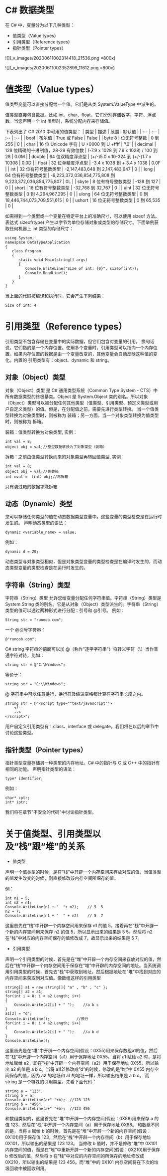# C# 数据类型

在 C# 中，变量分为以下几种类型：
-  值类型（Value types）
-  引用类型（Reference types）
-  指针类型（Pointer types）

![](_v_images/20200611002314418_21536.png =800x)

![](_v_images/20200611002352899_11612.png =800x)

# 值类型（Value types）

值类型变量可以直接分配给一个值。它们是从类 System.ValueType 中派生的。

值类型直接包含数据。比如 int、char、float，它们分别存储数字、字符、浮点数。当您声明一个 int 类型时，系统分配内存来存储值。

下表列出了 C# 2010 中可用的值类型：
|  类型   |   描述	  |  范围	   |   默认值  |
| :-- | :-- | :-- | :-- |
|  bool   |   布尔值  |   True 或 False  |  False  |
|   byte	8  |    位无符号整数  |   0 到 255  |   0  |
|   char	  |  16 位 Unicode 字符   | U +0000 到 U +ffff    |  '\0'   |
|   decimal  |  128 位精确的十进制值，28-29 有效位数   |  (-7.9 x 1028 到 7.9 x 1028) / 100 到 28   |   0.0M  |
|   double  |   64 位双精度浮点型  |  (+/-)5.0 x 10-324 到 (+/-)1.7 x 10308   |   0.0D  |
|   float	  |  32 位单精度浮点型   |  -3.4 x 1038 到 + 3.4 x 1038   |  0.0F   |
|  int   |   32 位有符号整数类型  |  -2,147,483,648 到 2,147,483,647   |  0  |
|  long   |   64 位有符号整数类型  |   -9,223,372,036,854,775,808 到 9,223,372,036,854,775,807  |   0L  |
|  sbyte   |  8 位有符号整数类型   |  -128 到 127   |    0 |
|  short   |   16 位有符号整数类型  |  -32,768 到 32,767   |   0  |
|    uint |  32 位无符号整数类型   |  0 到 4,294,967,295   |   0  |
| ulong    |   64 位无符号整数类型  |  0 到 18,446,744,073,709,551,615   |    0 |
| ushort    |  16 位无符号整数类型   | 0 到 65,535    |    0 |

如需得到一个类型或一个变量在特定平台上的准确尺寸，可以使用 sizeof 方法。表达式 sizeof(type) 产生以字节为单位存储对象或类型的存储尺寸。下面举例获取任何机器上 int 类型的存储尺寸：

```CSharp
using System;
namespace DataTypeApplication
{
   class Program
   {
      static void Main(string[] args)
      {
         Console.WriteLine("Size of int: {0}", sizeof(int));
         Console.ReadLine();
      }
   }
}
```

当上面的代码被编译和执行时，它会产生下列结果：

`Size of int: 4`

# 引用类型（Reference types）

引用类型不包含存储在变量中的实际数据，但它们包含对变量的引用。
换句话说，它们指的是一个内存位置。使用多个变量时，引用类型可以指向一个内存位置。如果内存位置的数据是由一个变量改变的，其他变量会自动反映这种值的变化。内置的 引用类型有：object、dynamic 和 string。

## 对象（Object）类型

对象（Object）类型 是 C# 通用类型系统（Common Type System - CTS）中所有数据类型的终极基类。Object 是 System.Object 类的别名。所以对象（Object）类型可以被分配任何其他类型（值类型、引用类型、预定义类型或用户自定义类型）的值。但是，在分配值之前，需要先进行类型转换。
当一个值类型转换为对象类型时，则被称为 装箱；另一方面，当一个对象类型转换为值类型时，则被称为 拆箱。

装箱：值类型转换为对象类型, 实例：

```CSharp
int val = 8;
object obj = val;//整型数据转换为了对象类型（装箱）
```

拆箱：之前由值类型转换而来的对象类型再转回值类型, 实例：

```CSharp
int val = 8;
object obj = val;//先装箱
int nval = （int）obj;//再拆箱
```

只有装过箱的数据才能拆箱


## 动态（Dynamic）类型

您可以存储任何类型的值在动态数据类型变量中。这些变量的类型检查是在运行时发生的。
声明动态类型的语法：

`dynamic <variable_name> = value;`

例如：

`dynamic d = 20;`

动态类型与对象类型相似，但是对象类型变量的类型检查是在编译时发生的，而动态类型变量的类型检查是在运行时发生的。

## 字符串（String）类型

字符串（String）类型 允许您给变量分配任何字符串值。字符串（String）类型是 System.String 类的别名。它是从对象（Object）类型派生的。字符串（String）类型的值可以通过两种形式进行分配：引号和 @引号。
例如：

`String str = "runoob.com";`

一个 @引号字符串：

`@"runoob.com";`

C# string 字符串的前面可以加 @（称作"逐字字符串"）将转义字符（\）当作普通字符对待，比如：

`string str = @"C:\Windows";`

等价于：

`string str = "C:\\Windows";`

@ 字符串中可以任意换行，换行符及缩进空格都计算在字符串长度之内。

```CSharp
string str = @"<script type=""text/javascript"">
    <!--
    -->
</script>";
```

用户自定义引用类型有：class、interface 或 delegate。我们将在以后的章节中讨论这些类型。

## 指针类型（Pointer types）

指针类型变量存储另一种类型的内存地址。C# 中的指针与 C 或 C++ 中的指针有相同的功能。
声明指针类型的语法：

`type* identifier;`

例如：

```CSharp
char* cptr;
int* iptr;
```

我们将在章节"不安全的代码"中讨论指针类型。

# 关于值类型、引用类型以及“栈”跟“堆”的关系

- 值类型

声明一个值类型的时候，是在“栈”中开辟一个内存空间来存放对应的值，当值类型的值发生改变的时候，则直接修改该内存空间所保存的值。

例：

```CSharp
int n1 = 5;
int n2 = n1;
Console.WriteLine(n1 + "  "+ n2);    // 5  5
n2 = 7;
Console.WriteLine(n1 + "  " + n2)    // 5  7
```

这里首先在“栈”中开辟一个内存空间用来保存 n1 的值 5，接着再在“栈”中开辟一个新的内存空间用来保存 n2 的值 5，所以显示出来的结果是 5 5。然后将 n2 在“栈”中对应的内存空间保存的值修改成 7，故显示出来的结果是 5 7。

- 引用类型

声明一个引用类型的时候，首先是在“堆”中开辟一个内存空间来存放对应的值，然后在“栈”中开辟一个内存空间用于保存在“堆”中开辟的内存空间的地址。当系统调用引用类型的时候，首先去“栈”中获取到地址，然后根据地址在“堆”中找到对应的内存空间来获取到对应值。像数组这样的引用类型

```CSharp
string[] a1 = new string[]{ "a" , "b" , "c" };
string[] a2 = a1;
for(int i = 0; i < a2.Length; i++)
{
    Console.Write(a2[i] + " ");    //a b c
}
a1[2] = "d";
Console.WriteLine();            //换行
for(int i = 0; i < a2.Length; i++)
{
    Console.Write(a2[i] + " ");    //a b d
}
Console.WriteLine(); 
```

这里首先是在“堆”中开辟一个内存空间(假设：0X55)用来保存数组a1的值，然后在“栈”中开辟一个内存空间（a1）用于保存地址 0X55。当将 a1 赋给 a2 时，是将地址赋给 a2，即在“栈”中开辟一个内存空间（a2）用于保存地址 0X55，所以输出 a2 的值是 a b c。当将 a1[2]修改成”d”的时候，修改的是“堆”中 0X55 内存空间保存的值，因为 a2 的地址和 a1 的地址一样，所以输出结果是 a b d。
而 string 是一个特殊的引用类型，先看下面代码：

```CSharp
string a = "123";
string b = a; 
Console.WriteLine(a+" "+b);  //123 123
string b = "456";
Console.WriteLine(a+" "+b);  //123 456
```

和数组类似的，这里首先在“堆”中开辟一个内存空间(假设：0X88)用来保存 a 的值 123，然后在“栈”中开辟一个内存空间（a）用于保存地址 0X88。
和数组不同的是，当将 a 赋给 b 的时候，首先是在“堆”中开辟一个新的内存空间(假设：0X101)用于保存值 123，然后在“栈”中开辟一个内存空间（b）用于保存地址 0X101，所以输出的结果是 123 123。
当修改 b 值时，并不是修改“堆”中 0X101 内存空间的值，而是在“堆”中重新开辟一个新的内存空间(假设：0X210)用于保存 b 修改后的值，然后将 b 在“栈”中对应的内存空间的所保存的地址修改成 0X210，所以输出的结果是 123 456。而“堆”中的 0X101 内存空间将在下次的垃圾回收中被回收利用。
